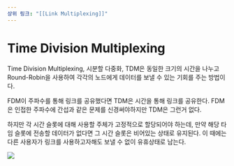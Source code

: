 ```yaml
---
상위 링크: "[[Link Multiplexing]]"
---
```

# Time Division Multiplexing

Time Division Multiplexing, 시분할 다중화, TDM은 동일한 크기의 시간을 나누고 Round-Robin을 사용하여 각각의 노드에게 데이터를 보낼 수 있는 기회를 주는 방법이다.

FDM이 주파수를 통해 링크를 공유했다면 TDM은 시간을 통해 링크를 공유한다. FDM은 인접한 주파수에 간섭과 같은 문제를 신경써야하지만 TDM은 그런거 없다.

하지만 각 시간 슬롯에 대해 사용할 주체가 고정적으로 할당되어야 하는데, 만약 해당 타임 슬롯에 전송할 데이터가 없다면 그 시간 슬롯은 비어있는 상태로 유지된다. 이 때에는 다른 사용자가 링크를 사용하고자해도 보낼 수 없이 유휴상태로 남는다. 

![](https://i.imgur.com/7HRPne8.png)
